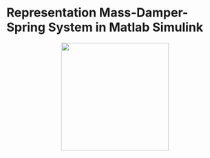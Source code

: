 # Representation Mass-Damper-Spring System in Matlab Simulink

<div id="header" align="center">
  <img src="https://github.com/gurselturkeri/kalman_filter_mech_sys/blob/main/img/system_rep.jpgg" width="250"/>
 </div>

